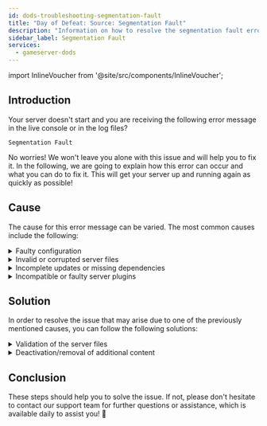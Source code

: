 ```yaml
---
id: dods-troubleshooting-segmentation-fault
title: "Day of Defeat: Source: Segmentation Fault"
description: "Information on how to resolve the segmentation fault error on a Counter-Strike: Source server from ZAP-Hosting - ZAP-Hosting.com documentation"
sidebar_label: Segmentation Fault
services:
  - gameserver-dods
---
```


import InlineVoucher from '@site/src/components/InlineVoucher';

## Introduction

Your server doesn't start and you are receiving the following error message in the live console or in the log files?

```
Segmentation Fault
```

No worries! We won't leave you alone with this issue and will help you to fix it. In the following, we are going to explain how this error can occur and what you can do to fix it. This will get your server up and running again as quickly as possible!



<InlineVoucher />



## Cause

The cause for this error message can be varied. The most common causes include the following:

<details>
  <summary>Faulty configuration</summary>

An improperly or incompletely configured configuration file can result in the server accessing invalid parameters or invalid memory areas at startup or during operation.

This can occur in particular if, for example, indentations or value assignments are not applied correctly. As a result, this can lead to a crash or undefined behavior (e.g. segmentation fault).

</details>

<details>
  <summary>Invalid or corrupted server files</summary>

  Due to faulty transfers, manual changes or damaged installations, it is possible for central server files to become corrupted. This can lead to unexpected behavior or critical crashes such as a segmentation fault when loading or executing.

</details>

<details>
  <summary>Incomplete updates or missing dependencies</summary>

  If a server update is not fully completed or certain dependencies or modules are missing, errors may occur at startup or during runtime.

</details>

<details>
  <summary>Incompatible or faulty server plugins</summary>

  Additional extensions such as SourceMod/Metamod or plugins that aren't compatible with the server version used or are programmed incorrectly can have a direct impact on the server's memory access and cause issues accordingly. 

</details>



## Solution

In order to resolve the issue that may arise due to one of the previously mentioned causes, you can follow the following solutions: 

<details>
  <summary>Validation of the server files</summary>

To avoid possible errors due to damaged or incomplete game files, it is recommended to perform the **Validate Steam Files** feature in the game server **Dashboard**.

![img](https://screensaver01.zap-hosting.com/index.php/s/MoM6drPd4GxY4Tz/preview)

  The game server is automatically checked via the SteamCMD and missing or faulty files will be replaced with the original version. The process is fully automated and ensures that the server files match the current Steam version.

</details>

<details>
  <summary>Deactivation/removal of additional content</summary>

If you have added additional content such as Sourcemod/Metamod and plugins to your game server, it makes sense to temporarily deactivate and remove them at least once.

This step can rule out whether the issues are caused by the additional content. After updates, for example, there can often be issues with such additional content because it is no longer or not yet compatible with the new server version.

</details>

## Conclusion

These steps should help you to solve the issue. If not, please don't hesitate to contact our support team for further questions or assistance, which is available daily to assist you! 🙂
